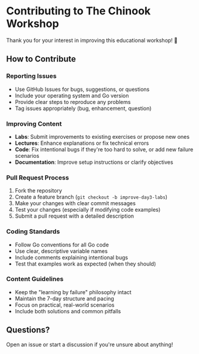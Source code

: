 # Contributing to The Chinook Workshop

Thank you for your interest in improving this educational workshop! 🎯

## How to Contribute

### Reporting Issues
- Use GitHub Issues for bugs, suggestions, or questions
- Include your operating system and Go version
- Provide clear steps to reproduce any problems
- Tag issues appropriately (bug, enhancement, question)

### Improving Content
- **Labs**: Submit improvements to existing exercises or propose new ones
- **Lectures**: Enhance explanations or fix technical errors
- **Code**: Fix intentional bugs if they're too hard to solve, or add new failure scenarios
- **Documentation**: Improve setup instructions or clarify objectives

### Pull Request Process
1. Fork the repository
2. Create a feature branch (`git checkout -b improve-day3-labs`)
3. Make your changes with clear commit messages
4. Test your changes (especially if modifying code examples)
5. Submit a pull request with a detailed description

### Coding Standards
- Follow Go conventions for all Go code
- Use clear, descriptive variable names
- Include comments explaining intentional bugs
- Test that examples work as expected (when they should)

### Content Guidelines
- Keep the "learning by failure" philosophy intact
- Maintain the 7-day structure and pacing
- Focus on practical, real-world scenarios
- Include both solutions and common pitfalls

## Questions?

Open an issue or start a discussion if you're unsure about anything!